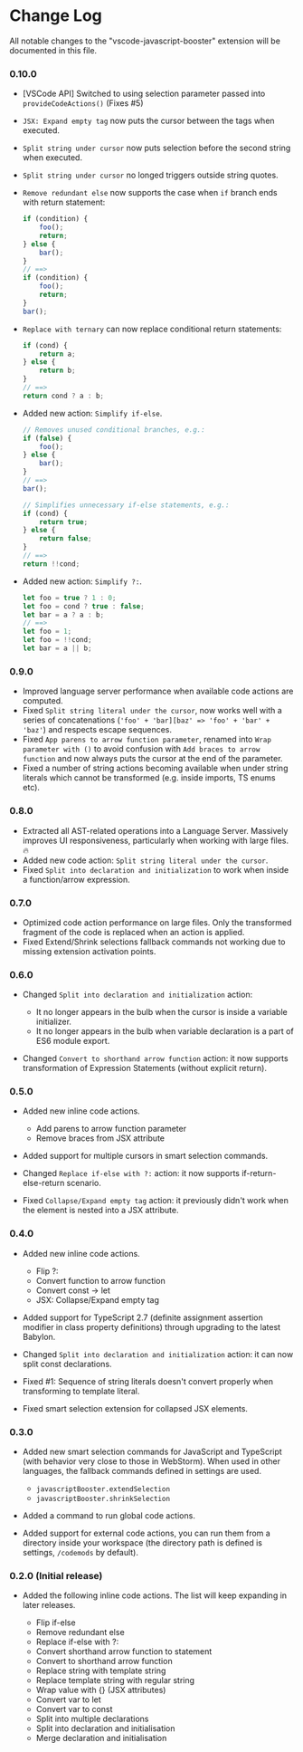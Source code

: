 # Change Log

All notable changes to the "vscode-javascript-booster" extension will be documented in this file.

<!-- Check [Keep a Changelog](http://keepachangelog.com/) for recommendations on how to structure this file. -->

### 0.10.0

*   [VSCode API] Switched to using selection parameter passed into `provideCodeActions()` (Fixes #5)
*   `JSX: Expand empty tag` now puts the cursor between the tags when executed.
*   `Split string under cursor` now puts selection before the second string when executed.
*   `Split string under cursor` no longed triggers outside string quotes.
*   `Remove redundant else` now supports the case when `if` branch ends with return statement:
    ```javascript
    if (condition) {
        foo();
        return;
    } else {
        bar();
    }
    // ==>
    if (condition) {
        foo();
        return;
    }
    bar();
    ```
*   `Replace with ternary` can now replace conditional return statements:
    ```javascript
    if (cond) {
        return a;
    } else {
        return b;
    }
    // ==>
    return cond ? a : b;
    ```
*   Added new action: `Simplify if-else`.

    ```javascript
    // Removes unused conditional branches, e.g.:
    if (false) {
        foo();
    } else {
        bar();
    }
    // ==>
    bar();

    // Simplifies unnecessary if-else statements, e.g.:
    if (cond) {
        return true;
    } else {
        return false;
    }
    // ==>
    return !!cond;
    ```

*   Added new action: `Simplify ?:`.

    ```javascript
    let foo = true ? 1 : 0;
    let foo = cond ? true : false;
    let bar = a ? a : b;
    // ==>
    let foo = 1;
    let foo = !!cond;
    let bar = a || b;
    ```

### 0.9.0

*   Improved language server performance when available code actions are computed.
*   Fixed `Split string literal under the cursor`, now works well with a series of concatenations (`'foo' + 'bar][baz' => 'foo' + 'bar' + 'baz'`) and respects escape sequences.
*   Fixed `App parens to arrow function parameter`, renamed into `Wrap parameter with ()` to avoid confusion with `Add braces to arrow function` and now always puts the cursor at the end of the parameter.
*   Fixed a number of string actions becoming available when under string literals which cannot be transformed (e.g. inside imports, TS enums etc).

### 0.8.0

*   Extracted all AST-related operations into a Language Server. Massively improves UI responsiveness, particularly when working with large files. 🔥
*   Added new code action: `Split string literal under the cursor`.
*   Fixed `Split into declaration and initialization` to work when inside a function/arrow expression.

### 0.7.0

*   Optimized code action performance on large files. Only the transformed fragment of the code is replaced when an action is applied.
*   Fixed Extend/Shrink selections fallback commands not working due to missing extension activation points.

### 0.6.0

*   Changed `Split into declaration and initialization` action:

    *   It no longer appears in the bulb when the cursor is inside a variable initializer.
    *   It no longer appears in the bulb when variable declaration is a part of ES6 module export.

*   Changed `Convert to shorthand arrow function` action: it now supports transformation of Expression Statements (without explicit return).

### 0.5.0

*   Added new inline code actions.

    *   Add parens to arrow function parameter
    *   Remove braces from JSX attribute

*   Added support for multiple cursors in smart selection commands.
*   Changed `Replace if-else with ?:` action: it now supports if-return-else-return scenario.
*   Fixed `Collapse/Expand empty tag` action: it previously didn't work when the element is nested into a JSX attribute.

### 0.4.0

*   Added new inline code actions.

    *   Flip ?:
    *   Convert function to arrow function
    *   Convert const -> let
    *   JSX: Collapse/Expand empty tag

*   Added support for TypeScript 2.7 (definite assignment assertion modifier in class property definitions) through upgrading to the latest Babylon.

*   Changed `Split into declaration and initialization` action: it can now split const declarations.

*   Fixed #1: Sequence of string literals doesn't convert properly when transforming to template literal.

*   Fixed smart selection extension for collapsed JSX elements.

### 0.3.0

*   Added new smart selection commands for JavaScript and TypeScript (with behavior very close to those in WebStorm). When used in other languages, the fallback commands defined in settings are used.

    *   `javascriptBooster.extendSelection`
    *   `javascriptBooster.shrinkSelection`

*   Added a command to run global code actions.
*   Added support for external code actions, you can run them from a directory inside your workspace (the directory path is defined is settings, `/codemods` by default).

### 0.2.0 (Initial release)

*   Added the following inline code actions. The list will keep expanding in later releases.

    *   Flip if-else
    *   Remove redundant else
    *   Replace if-else with ?:
    *   Convert shorthand arrow function to statement
    *   Convert to shorthand arrow function
    *   Replace string with template string
    *   Replace template string with regular string
    *   Wrap value with {} (JSX attributes)
    *   Convert var to let
    *   Convert var to const
    *   Split into multiple declarations
    *   Split into declaration and initialisation
    *   Merge declaration and initialisation
